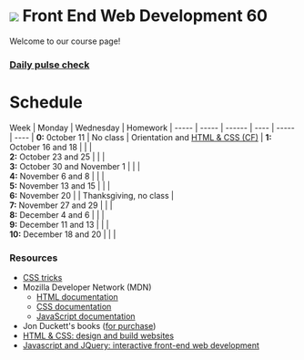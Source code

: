 
# ![](https://ga-dash.s3.amazonaws.com/production/assets/logo-9f88ae6c9c3871690e33280fcf557f33.png) Front End Web Development 60

Welcome to our course page!
### **[Daily pulse check](http://bit.ly/fewd60_exitticket)**

# Schedule

 Week | Monday |  Wednesday | Homework |
----- | ----- | ------ | ---- | ----- | ---- |
**0:** 0ctober 11 | No class | Orientation and [HTML & CSS (CF)][1W]  |
**1:** October 16 and 18 | |  |  
**2:** October 23 and 25 | |   |  
**3:** October 30 and November 1 |  |  |  
**4:** November 6 and 8 |  |   |  
**5:** November 13 and 15 |  |   |  
**6:** November 20  |  | Thanksgiving, no class  |  
**7:** November 27 and 29 |  |   |  
**8:** December 4 and 6 |  |   |  
**9:** December 11 and 13 |  |   |  
**10:** December 18 and 20 |  |   |  

[0M]: # "..."
[0W]: # "..."
[0H]: # "..."

[1M]: # "..."
[1W]: # "..."
[1H]: # "..."

[2M]: # "..."
[2W]: # "..."
[2H]: # "..."


[3M]: # "..."
[3W]: # "..."
[3H]: # "..."


[4M]: # "..."
[4W]: # "..."
[4H]: # "..."


[5M]: # "..."
[5W]: # "..."
[5H]: # "..."

[6M]: # "..."
[6W]: # "..."
[6H]: # "..."

[7M]: # "..."
[7W]: # "..."
[7H]: # "..."

[8M]: # "..."
[8W]: # "..."
[8H]: # "..."

[9M]: # "..."
[9W]: # "..."
[9H]: # "..."

[10M]: # "..."
[10W]: # "..."
[10H]: # "..."



### Resources

* [CSS tricks](https://css-tricks.com/)
* Mozilla Developer Network (MDN)
  * [HTML documentation](https://developer.mozilla.org/en-US/docs/Web/HTML)
  * [CSS documentation](https://developer.mozilla.org/en-US/docs/Web/CSS)
  * [JavaScript documentation](https://developer.mozilla.org/en-US/docs/Web/JavaScript)
* Jon Duckett's books ([for purchase](http://www.amazon.com/Web-Design-HTML-JavaScript-jQuery/dp/1118907442/ref=sr_1_1?ie=UTF8&qid=1453187846&sr=8-1&keywords=jon+duckett))
 * [HTML & CSS: design and build websites](http://www.wufai.edu.tw/%E7%B6%B2%E9%A0%81%E6%8A%80%E8%A1%93%E4%B8%AD%E5%BF%83/datasheet/HTML%20and%20CSS%20design%20and%20build%20websites.pdf)
 * [Javascript and JQuery: interactive front-end web development](https://www.scribd.com/doc/253307793/Javascript-and-Jquery-Jon-Duckett)
